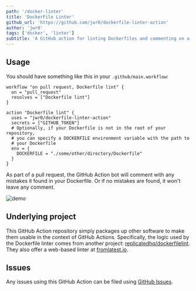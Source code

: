 ```yaml
---
path: '/docker-linter'
title: 'DockerFile Linter'
github_url: 'https://github.com/jwr0/dockerfile-linter-action'
author: 'jwr0'
tags: ['docker', 'linter']
subtitle: 'A GitHub action for linting Dockerfiles and commenting on a PR with any errors.'
---
```


## Usage

You should have something like this in your `.github/main.workflow`:

```
workflow "on pull request, Dockerfile lint" {
  on = "pull_request"
  resolves = ["Dockerfile lint"]
}

action "Dockerfile lint" {
  uses = "jwr0/dockerfile-linter-action"
  secrets = ["GITHUB_TOKEN"]
  # Optionally, if your Dockerfile is not in the root of your repository,
  # you can specify a DOCKERFILE environment variable with the path to
  # your Dockerfile
  env = {
    DOCKERFILE = "./some/other/directory/Dockerfile"
  }
}
```

As part of a pull request, the GitHub Action bot will comment with any
mistakes it found in your Dockerfile. Or if no mistakes are found, it won't
leave any comment.

![demo](demo.png)

## Underlying project

This GitHub Action repository simply packages up other software to make them usable in the context of GitHub Actions. Specifically, the logic used by the Dockerfile linter comes from another project: [replicatedhq/dockerfilelint](https://github.com/replicatedhq/dockerfilelint). They also offer a web-based linter at [fromlatest.io](https://www.fromlatest.io/).

## Issues

Any issues using this GitHub Action can be filed using [GitHub Issues](https://github.com/jwr0/dockerfile-linter-action/issues).
